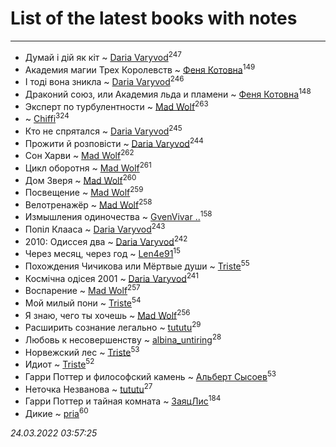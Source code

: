 # List of the latest books with notes
---

* Думай і дій як кіт ~ [Daria Varyvod](users/829/829893410524253-facebook)<sup>247</sup>
* Академия магии Трех Королевств ~ [Феня Котовна](users/109/109746193906459706720-google)<sup>149</sup>
* І тоді вона зникла ~ [Daria Varyvod](users/829/829893410524253-facebook)<sup>246</sup>
* Драконий союз, или Академия льда и пламени ~ [Феня Котовна](users/109/109746193906459706720-google)<sup>148</sup>
* Эксперт по турбулентности ~ [Mad Wolf](users/947/94738840-vkontakte)<sup>263</sup>
*  ~ [Chiffi](users/105/105831994080785626680-google)<sup>324</sup>
* Кто не спрятался ~ [Daria Varyvod](users/829/829893410524253-facebook)<sup>245</sup>
* Прожити й розповісти ~ [Daria Varyvod](users/829/829893410524253-facebook)<sup>244</sup>
* Сон Харви ~ [Mad Wolf](users/947/94738840-vkontakte)<sup>262</sup>
* Цикл оборотня ~ [Mad Wolf](users/947/94738840-vkontakte)<sup>261</sup>
* Дом Зверя ~ [Mad Wolf](users/947/94738840-vkontakte)<sup>260</sup>
* Посвещение ~ [Mad Wolf](users/947/94738840-vkontakte)<sup>259</sup>
* Велотренажёр ~ [Mad Wolf](users/947/94738840-vkontakte)<sup>258</sup>
* Измышления одиночества ~ [GvenVivar ..](users/158/158266434925901-facebook)<sup>158</sup>
* Попіл Клааса ~ [Daria Varyvod](users/829/829893410524253-facebook)<sup>243</sup>
* 2010: Одиссея два ~ [Daria Varyvod](users/829/829893410524253-facebook)<sup>242</sup>
* Через месяц, через год ~ [Len4e91](users/254/254448176-yandex)<sup>15</sup>
* Похождения Чичикова или Мёртвые души ~ [Triste](users/517/5175580462988229760-mailru)<sup>55</sup>
* Космічна одісея 2001 ~ [Daria Varyvod](users/829/829893410524253-facebook)<sup>241</sup>
* Воспарение ~ [Mad Wolf](users/947/94738840-vkontakte)<sup>257</sup>
* Мой милый пони ~ [Triste](users/517/5175580462988229760-mailru)<sup>54</sup>
* Я знаю, чего ты хочешь ~ [Mad Wolf](users/947/94738840-vkontakte)<sup>256</sup>
* Расширить сознание легально ~ [tututu](users/135/135685382-vkontakte)<sup>29</sup>
* Любовь к несовершенству ~ [albina_untiring](users/257/2579695-vkontakte)<sup>28</sup>
* Норвежский лес ~ [Triste](users/517/5175580462988229760-mailru)<sup>53</sup>
* Идиот ~ [Triste](users/517/5175580462988229760-mailru)<sup>52</sup>
* Гарри Поттер и философский камень ~ [Альберт Сысоев](users/474/47446642-vkontakte)<sup>53</sup>
* Неточка Незванова ~ [tututu](users/135/135685382-vkontakte)<sup>27</sup>
* Гарри Поттер и тайная комната ~ [ЗаяцЛис](users/112/112388384595246311466-google)<sup>184</sup>
* Дикие ~ [pria](users/128/128917939-vkontakte)<sup>60</sup>


_24.03.2022 03:57:25_
